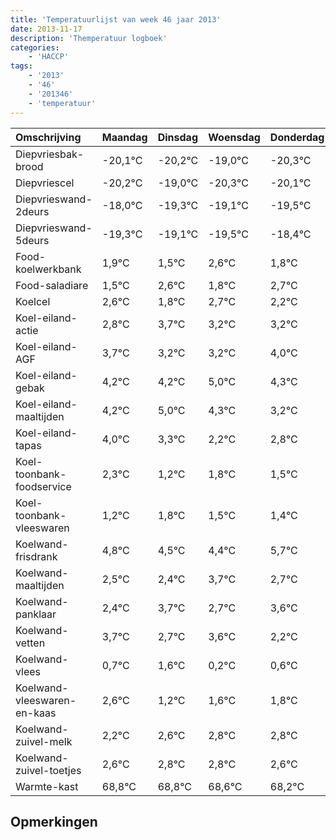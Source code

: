 ```yaml
---
title: 'Temperatuurlijst van week 46 jaar 2013'
date: 2013-11-17
description: 'Themperatuur logboek'
categories:
    - 'HACCP'
tags:
    - '2013'
    - '46'
    - '201346'
    - 'temperatuur'
---
```

|Omschrijving|Maandag|Dinsdag|Woensdag|Donderdag|Vrijdag|Zaterdag|Zondag|
|:---|:---|:---|:---|:---|:---|:---|:---|
|Diepvriesbak-brood|-20,1°C|-20,2°C|-19,0°C|-20,3°C|-20,1°C|-20,5°C|-19,4°C|
|Diepvriescel|-20,2°C|-19,0°C|-20,3°C|-20,1°C|-20,5°C|-19,4°C|-20,2°C|
|Diepvrieswand-2deurs|-18,0°C|-19,3°C|-19,1°C|-19,5°C|-18,4°C|-19,2°C|-18,3°C|
|Diepvrieswand-5deurs|-19,3°C|-19,1°C|-19,5°C|-18,4°C|-19,2°C|-18,3°C|-18,8°C|
|Food-koelwerkbank|1,9°C|1,5°C|2,6°C|1,8°C|2,7°C|2,2°C|2,2°C|
|Food-saladiare|1,5°C|2,6°C|1,8°C|2,7°C|2,2°C|2,2°C|3,0°C|
|Koelcel|2,6°C|1,8°C|2,7°C|2,2°C|2,2°C|3,0°C|2,3°C|
|Koel-eiland-actie|2,8°C|3,7°C|3,2°C|3,2°C|4,0°C|3,3°C|2,2°C|
|Koel-eiland-AGF|3,7°C|3,2°C|3,2°C|4,0°C|3,3°C|2,2°C|2,8°C|
|Koel-eiland-gebak|4,2°C|4,2°C|5,0°C|4,3°C|3,2°C|3,8°C|3,5°C|
|Koel-eiland-maaltijden|4,2°C|5,0°C|4,3°C|3,2°C|3,8°C|3,5°C|3,4°C|
|Koel-eiland-tapas|4,0°C|3,3°C|2,2°C|2,8°C|2,5°C|2,4°C|3,7°C|
|Koel-toonbank-foodservice|2,3°C|1,2°C|1,8°C|1,5°C|1,4°C|2,7°C|1,7°C|
|Koel-toonbank-vleeswaren|1,2°C|1,8°C|1,5°C|1,4°C|2,7°C|1,7°C|2,6°C|
|Koelwand-frisdrank|4,8°C|4,5°C|4,4°C|5,7°C|4,7°C|5,6°C|4,2°C|
|Koelwand-maaltijden|2,5°C|2,4°C|3,7°C|2,7°C|3,6°C|2,2°C|2,6°C|
|Koelwand-panklaar|2,4°C|3,7°C|2,7°C|3,6°C|2,2°C|2,6°C|2,8°C|
|Koelwand-vetten|3,7°C|2,7°C|3,6°C|2,2°C|2,6°C|2,8°C|2,8°C|
|Koelwand-vlees|0,7°C|1,6°C|0,2°C|0,6°C|0,8°C|0,8°C|0,6°C|
|Koelwand-vleeswaren-en-kaas|2,6°C|1,2°C|1,6°C|1,8°C|1,8°C|1,6°C|1,2°C|
|Koelwand-zuivel-melk|2,2°C|2,6°C|2,8°C|2,8°C|2,6°C|2,2°C|3,7°C|
|Koelwand-zuivel-toetjes|2,6°C|2,8°C|2,8°C|2,6°C|2,2°C|3,7°C|3,6°C|
|Warmte-kast|68,8°C|68,8°C|68,6°C|68,2°C|69,7°C|69,6°C|68,7°C|

## Opmerkingen



